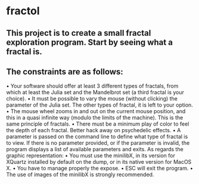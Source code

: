 # fractol
## This project is to create a small fractal exploration program. Start by seeing what a fractal is. 
## The constraints are as follows: 
• Your software should offer at least 3 different types of fractals, from which at least the Julia set 
  and the Mandelbrot set (a third fractal is your choice). 
• It must be possible to vary the mouse (without clicking) the parameter of the Julia set. 
  The other types of fractal, it is left to your option. 
• The mouse wheel zooms in and out on the current mouse position, and this in a quasi infinite way 
  (modulo the limits of the machine). This is the same principle of fractals.
• There must be a minimum play of color to feel the depth of each fractal. Better hack away on psychedelic effects. 
• A parameter is passed on the command line to define what type of fractal is to view. If there is no parameter provided, 
  or if the parameter is invalid, the program displays a list of available parameters and exits. 
  As regards the graphic representation: • You must use the minilibX, in its version for XQuartz installed by default on 
  the dump, or in its native version for MacOS X. • You have to manage properly the expose. • ESC will exit the program. 
• The use of images of the minilibX is strongly recommended.
